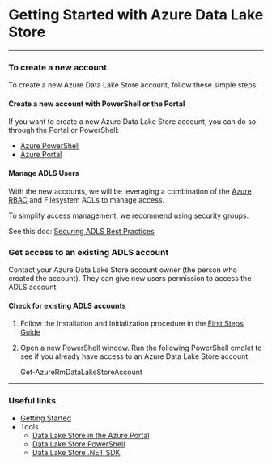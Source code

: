 # Getting Started with Azure Data Lake Store

------------

### To create a new account

To create a new Azure Data Lake Store account, follow these simple steps:

#### Create a new account with PowerShell or the Portal

If you want to create a new Azure Data Lake Store account, you can do so through the Portal or PowerShell:

* [Azure PowerShell](PowerShell/FirstSteps.md)
* [Azure Portal](./AzurePortal/FirstSteps.md)

#### Manage ADLS Users

With the new accounts, we will be leveraging a combination of the [Azure RBAC](https://azure.microsoft.com/en-us/documentation/articles/role-based-access-control-configure/) and Filesystem ACLs to manage access.

To simplify access management, we recommend using security groups.

See this doc: [Securing ADLS Best Practices](https://github.com/MicrosoftBigData/AzureDataLake/blob/master/docs/General/Security%20Best%20Practices.md)

### Get access to an existing ADLS account

Contact your Azure Data Lake Store account owner (the person who created the account).  They can give new users permission to access the ADLS account.

#### Check for existing ADLS accounts

1. Follow the Installation and Initialization procedure in the [First Steps Guide](https://github.com/MicrosoftBigData/AzureDataLake/blob/master/docs/PowerShell/FirstSteps.md)
1.  Open a new PowerShell window. Run the following PowerShell cmdlet to see if you already have access to an Azure Data Lake Store account.

    Get-AzureRmDataLakeStoreAccount


------------

### Useful links

* [Getting Started](GettingStarted.md)
* Tools
    * [Data Lake Store in the Azure Portal](AzurePortal/FirstSteps.md)
    * [Data Lake Store PowerShell](PowerShell/FirstSteps.md)
    * [Data Lake Store .NET SDK](SDK/FirstSteps.md)
